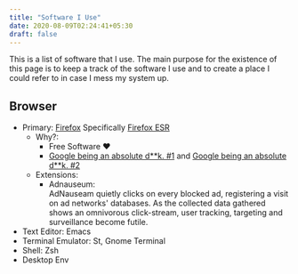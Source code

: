 ```yaml
---
title: "Software I Use"
date: 2020-08-09T02:24:41+05:30
draft: false
---
```

This is a list of software that I use. The main purpose for the existence of this page is to keep a track of the software I use and to create a place I could refer to in case I mess my system up.

## Browser
- Primary: [Firefox](https://www.mozilla.org/en-US/exp/firefox/)
    Specifically [Firefox ESR](https://packages.debian.org/buster/firefox-esr)
    - Why?:
        - Free Software ♥
        - [Google being an absolute d**k. #1](https://uxdesign.cc/mozilla-firefox-google-chrome-monopoly-microsoft-internet-explorer-edge-netscape-navigator-56727b258f54) and [Google being an absolute d**k. #2](https://gadgets.ndtv.com/apps/news/google-chrome-monopoly-complaints-gatekeeper-2044883)
    - Extensions:
        - Adnauseum: \
            AdNauseam quietly clicks on every blocked ad, registering a visit on ad networks' databases. As the collected data gathered shows an omnivorous click-stream, user tracking, targeting and surveillance become futile.
- Text Editor: Emacs
- Terminal Emulator: St, Gnome Terminal
- Shell: Zsh
- Desktop Env
